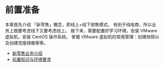 # 前置准备

本章首先介绍 「新零售」概念，即线上+线下销售模式。
有别于纯电商，所以业务上既要考虑线下又要考虑线上。
接下来，需要配置好学习环境，安装 VMware 虚拟机，安装 CentOS 操作系统。
掌握 VMware 虚拟机的常用管理：创建快照以及创建克隆镜像等等。

- [新零售业务介绍](./01.md)
- [前置知识与环境要求](./02.md)
